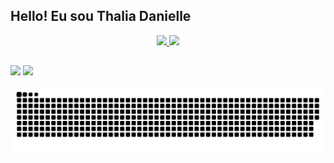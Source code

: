 ## Hello! Eu sou Thalia Danielle

<div align="center">
  <a href="https://github.com/thalia-daeeni">
  <img height="160em" src="https://github-readme-stats.vercel.app/api?username=thalia-dani&show_icons=true&theme=radical&include_all_commits=true&count_private=true"/>
  <img height="160em" src="https://github-readme-stats.vercel.app/api/top-langs/?username=thalia-dani&layout=compact&langs_count=7&theme=radical"/>

</div>




##

<div> 
 <a href = "mailto:thaliadani2@gmail.com"><img src="https://img.shields.io/badge/-Gmail-%23333?style=for-the-badge&logo=gmail&logoColor=white" target="_blank"></a>
  <a href="https://www.linkedin.com/in/thalia-danielle-21b968221/" target="_blank"><img src="https://img.shields.io/badge/-LinkedIn-%230077B5?style=for-the-badge&logo=linkedin&logoColor=white" target="_blank"></a> 
 
  ![Snake animation](https://github.com/thalia-dani/thalia-dani/blob/output/github-contribution-grid-snake.svg)
 
</div>
